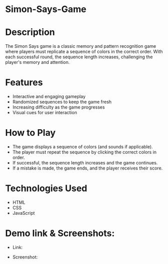# Simon-Says-Game

# Description

The Simon Says game is a classic memory and pattern recognition game where players must replicate a sequence of colors in the correct order. With each successful round, the sequence length increases, challenging the player's memory and attention.

# Features

- Interactive and engaging gameplay<br>
- Randomized sequences to keep the game fresh<br>
- Increasing difficulty as the game progresses<br>
- Visual cues for user interaction<br>

# How to Play

- The game displays a sequence of colors (and sounds if applicable).<br>
- The player must repeat the sequence by clicking the correct colors in order.<br>
- If successful, the sequence length increases and the game continues.<br>
- If a mistake is made, the game ends, and the player receives their score.<br>

# Technologies Used

- HTML<br>
- CSS<br>
- JavaScript<br>

# Demo link & Screenshots:

- Link: 

- Screenshot:
